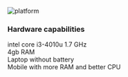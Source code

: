 ![platform](https://img.shields.io/badge/debian-xfce4-C8063B?style=plastic&logo=debian)

### Hardware capabilities

intel core i3-4010u 1.7 GHz \
4gb RAM \
Laptop without battery \
Mobile with more RAM and better CPU
